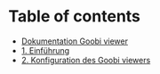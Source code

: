 # Table of contents

* [Dokumentation Goobi viewer](README.md)
* [1. Einführung](1.-einfuehrung.md)
* [2. Konfiguration des Goobi viewers](2.-konfiguration-des-goobi-viewers.md)


